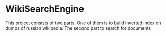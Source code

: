 # WikiSearchEngine
This project consists of two parts. One of them is to build inverted index on dumps of russian wikipedia. The second part to search for documents
